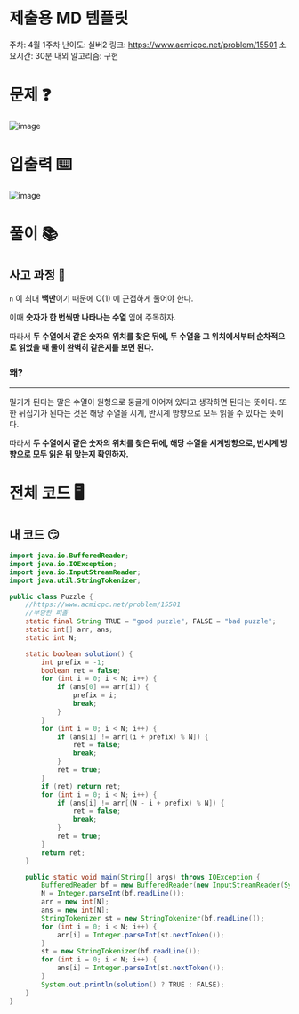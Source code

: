 # 제출용 MD 템플릿

주차: 4월 1주차
난이도: 실버2
링크: https://www.acmicpc.net/problem/15501
소요시간: 30분 내외
알고리즘: 구현

# 문제 ❓

![image](https://github.com/BE-Archive/Algorithm-Study/assets/76868151/72866449-f115-461e-bd77-561e4e2aca83)
# 입출력 ⌨️

![image](https://github.com/BE-Archive/Algorithm-Study/assets/76868151/117f73b5-e4ce-47a1-b425-15d0305feb68)

# 풀이 📚

## 사고 과정 🤔

`n` 이 최대 **백만**이기 때문에 O(1) 에 근접하게 풀어야 한다.

이때 **숫자가 한 번씩만 나타나는 수열** 임에 주목하자. 

따라서 **두 수열에서 같은 숫자의 위치를 찾은 뒤에, 두 수열을 그 위치에서부터 순차적으로 읽었을 때 둘이 완벽히 같은지를 보면 된다.** 

### 왜?

---

밀기가 된다는 말은 수열이 원형으로 둥글게 이어져 있다고 생각하면 된다는 뜻이다. 또한 뒤집기가 된다는 것은 해당 수열을 시계, 반시계 방향으로 모두 읽을 수 있다는 뜻이다.

따라서 **두 수열에서 같은 숫자의 위치를 찾은 뒤에, 해당 수열을 시계방향으로, 반시계 방향으로 모두 읽은 뒤 맞는지 확인하자.**

# 전체 코드 🖥️

## 내 코드 😏

```java
import java.io.BufferedReader;
import java.io.IOException;
import java.io.InputStreamReader;
import java.util.StringTokenizer;

public class Puzzle {
    //https://www.acmicpc.net/problem/15501
    //부당한 퍼즐
    static final String TRUE = "good puzzle", FALSE = "bad puzzle";
    static int[] arr, ans;
    static int N;

    static boolean solution() {
        int prefix = -1;
        boolean ret = false;
        for (int i = 0; i < N; i++) {
            if (ans[0] == arr[i]) {
                prefix = i;
                break;
            }
        }
        for (int i = 0; i < N; i++) {
            if (ans[i] != arr[(i + prefix) % N]) {
                ret = false;
                break;
            }
            ret = true;
        }
        if (ret) return ret;
        for (int i = 0; i < N; i++) {
            if (ans[i] != arr[(N - i + prefix) % N]) {
                ret = false;
                break;
            }
            ret = true;
        }
        return ret;
    }

    public static void main(String[] args) throws IOException {
        BufferedReader bf = new BufferedReader(new InputStreamReader(System.in));
        N = Integer.parseInt(bf.readLine());
        arr = new int[N];
        ans = new int[N];
        StringTokenizer st = new StringTokenizer(bf.readLine());
        for (int i = 0; i < N; i++) {
            arr[i] = Integer.parseInt(st.nextToken());
        }
        st = new StringTokenizer(bf.readLine());
        for (int i = 0; i < N; i++) {
            ans[i] = Integer.parseInt(st.nextToken());
        }
        System.out.println(solution() ? TRUE : FALSE);
    }
}

```